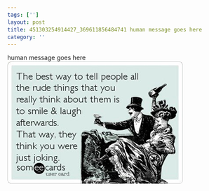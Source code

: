 ```yaml
---
tags: ['']
layout: post
title: 451303254914427_369611856484741 human message goes here
category: ''
---
```

human message goes here
![451303254914427_369611856484741](/uploads/2013-3-25-451303254914427_369611856484741-human-message-goes-here.jpg)
